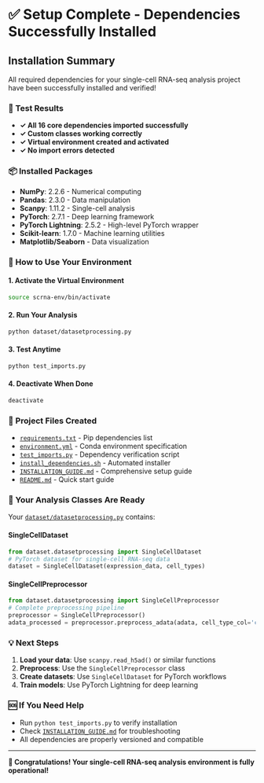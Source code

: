 # ✅ Setup Complete - Dependencies Successfully Installed

## Installation Summary

All required dependencies for your single-cell RNA-seq analysis project have been successfully installed and verified!

### 🎉 Test Results
- **✓ All 16 core dependencies imported successfully**
- **✓ Custom classes working correctly**
- **✓ Virtual environment created and activated**
- **✓ No import errors detected**

### 📦 Installed Packages
- **NumPy**: 2.2.6 - Numerical computing
- **Pandas**: 2.3.0 - Data manipulation
- **Scanpy**: 1.11.2 - Single-cell analysis
- **PyTorch**: 2.7.1 - Deep learning framework
- **PyTorch Lightning**: 2.5.2 - High-level PyTorch wrapper
- **Scikit-learn**: 1.7.0 - Machine learning utilities
- **Matplotlib/Seaborn** - Data visualization

### 🚀 How to Use Your Environment

#### 1. Activate the Virtual Environment
```bash
source scrna-env/bin/activate
```

#### 2. Run Your Analysis
```bash
python dataset/datasetprocessing.py
```

#### 3. Test Anytime
```bash
python test_imports.py
```

#### 4. Deactivate When Done
```bash
deactivate
```

### 📁 Project Files Created
- [`requirements.txt`](requirements.txt) - Pip dependencies list
- [`environment.yml`](environment.yml) - Conda environment specification
- [`test_imports.py`](test_imports.py) - Dependency verification script
- [`install_dependencies.sh`](install_dependencies.sh) - Automated installer
- [`INSTALLATION_GUIDE.md`](INSTALLATION_GUIDE.md) - Comprehensive setup guide
- [`README.md`](README.md) - Quick start guide

### 🔬 Your Analysis Classes Are Ready

Your [`dataset/datasetprocessing.py`](dataset/datasetprocessing.py) contains:

#### SingleCellDataset
```python
from dataset.datasetprocessing import SingleCellDataset
# PyTorch dataset for single-cell RNA-seq data
dataset = SingleCellDataset(expression_data, cell_types)
```

#### SingleCellPreprocessor
```python
from dataset.datasetprocessing import SingleCellPreprocessor
# Complete preprocessing pipeline
preprocessor = SingleCellPreprocessor()
adata_processed = preprocessor.preprocess_adata(adata, cell_type_col='cell_type')
```

### 💡 Next Steps

1. **Load your data**: Use `scanpy.read_h5ad()` or similar functions
2. **Preprocess**: Use the `SingleCellPreprocessor` class
3. **Create datasets**: Use `SingleCellDataset` for PyTorch workflows
4. **Train models**: Use PyTorch Lightning for deep learning

### 🆘 If You Need Help

- Run `python test_imports.py` to verify installation
- Check [`INSTALLATION_GUIDE.md`](INSTALLATION_GUIDE.md) for troubleshooting
- All dependencies are properly versioned and compatible

---

**🎊 Congratulations! Your single-cell RNA-seq analysis environment is fully operational!**
